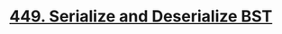 # [449. Serialize and Deserialize BST](https://leetcode.com/problems/serialize-and-deserialize-bst/)
